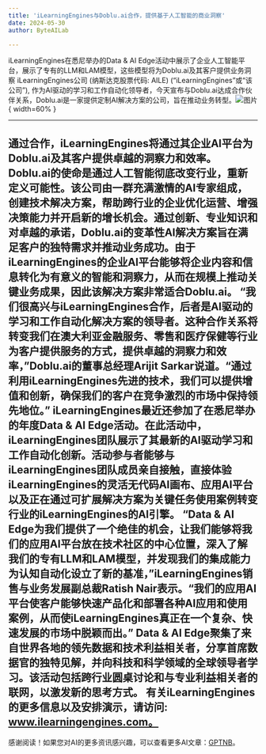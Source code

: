 ```yaml
---
title: 'iLearningEngines与Doblu.ai合作，提供基于人工智能的商业洞察'
date: 2024-05-30
author: ByteAILab

---
```


iLearningEngines在悉尼举办的Data & AI Edge活动中展示了企业人工智能平台，展示了专有的LLM和LAM模型，这些模型将为Doblu.ai及其客户提供业务洞察
iLearningEngines公司 (纳斯达克股票代码: AILE) (“iLearningEngines”或“该公司”), 作为AI驱动的学习和工作自动化领导者，今天宣布与Doblu.ai达成合作伙伴关系，Doblu.ai是一家提供定制AI解决方案的公司，旨在推动业务转型。![图片](https://ai-techpark.com/wp-content/uploads/2024/05/iLearningEngines-960x540.jpg){ width=60% }

---
通过合作，iLearningEngines将通过其企业AI平台为Doblu.ai及其客户提供卓越的洞察力和效率。
Doblu.ai的使命是通过人工智能彻底改变行业，重新定义可能性。该公司由一群充满激情的AI专家组成，创建技术解决方案，帮助跨行业的企业优化运营、增强决策能力并开启新的增长机会。通过创新、专业知识和对卓越的承诺，Doblu.ai的变革性AI解决方案旨在满足客户的独特需求并推动业务成功。由于iLearningEngines的企业AI平台能够将企业内容和信息转化为有意义的智能和洞察力，从而在规模上推动关键业务成果，因此该解决方案非常适合Doblu.ai。
“我们很高兴与iLearningEngines合作，后者是AI驱动的学习和工作自动化解决方案的领导者。这种合作关系将转变我们在澳大利亚金融服务、零售和医疗保健等行业为客户提供服务的方式，提供卓越的洞察力和效率，”Doblu.ai的董事总经理Arijit Sarkar说道。“通过利用iLearningEngines先进的技术，我们可以提供增值和创新，确保我们的客户在竞争激烈的市场中保持领先地位。”
iLearningEngines最近还参加了在悉尼举办的年度Data & AI Edge活动。在此活动中，iLearningEngines团队展示了其最新的AI驱动学习和工作自动化创新。活动参与者能够与iLearningEngines团队成员亲自接触，直接体验iLearningEngines的灵活无代码AI画布、应用AI平台以及正在通过可扩展解决方案为关键任务使用案例转变行业的iLearningEngines的AI引擎。
“Data & AI Edge为我们提供了一个绝佳的机会，让我们能够将我们的应用AI平台放在技术社区的中心位置，深入了解我们的专有LLM和LAM模型，并发现我们的集成能力为认知自动化设立了新的基准，”iLearningEngines销售与业务发展副总裁Ratish Nair表示。“我们的应用AI平台使客户能够快速产品化和部署各种AI应用和使用案例，从而使iLearningEngines真正在一个复杂、快速发展的市场中脱颖而出。”
Data & AI Edge聚集了来自世界各地的领先数据和技术利益相关者，分享首席数据官的独特见解，并向科技和科学领域的全球领导者学习。该活动包括跨行业圆桌讨论和与专业利益相关者的联网，以激发新的思考方式。
有关iLearningEngines的更多信息以及安排演示，请访问: www.ilearningengines.com。
---
感谢阅读！如果您对AI的更多资讯感兴趣，可以查看更多AI文章：[GPTNB](https://gptnb.com)。